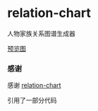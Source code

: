 # relation-chart

人物家族关系图谱生成器

[预览图](https://ae05.alicdn.com/kf/H89a1818056ca4e2db653b82518700080i.png)

### 感谢

感谢 [relation-chart](https://github.com/xiedajian/relation-chart)

引用了一部分代码
